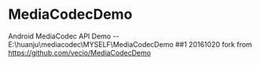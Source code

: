 # MediaCodecDemo
Android MediaCodec API Demo
-- E:\huanju\mediacodec\MYSELF\MediaCodecDemo
##1 
20161020 fork from  https://github.com/vecio/MediaCodecDemo
